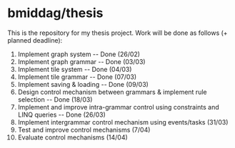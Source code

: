 # bmiddag/thesis
This is the repository for my thesis project. Work will be done as follows (+ planned deadline):

1. Implement graph system -- Done (26/02)
2. Implement graph grammar -- Done (03/03)
3. Implement tile system -- Done (04/03)
4. Implement tile grammar -- Done (07/03)
5. Implement saving & loading -- Done (09/03)
6. Design control mechanism between grammars & implement rule selection -- Done (18/03)
7. Implement and improve intra-grammar control using constraints and LINQ queries -- Done (26/03)
8. Implement intergrammar control mechanism using events/tasks (31/03)
9. Test and improve control mechanisms (7/04)
10. Evaluate control mechanisms (14/04)